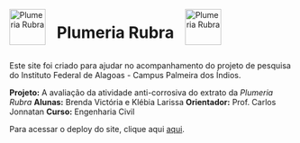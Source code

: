 <div style="display:flex; align-items:center;">
    <img src="./public/favicon.ico" alt="Plumeria Rubra" style="width:64px;height:auto;margin-right:20px;" />
    <h1>Plumeria Rubra</h1>
    <img src="./public/favicon.ico" alt="Plumeria Rubra" style="width:64px;height:auto;margin-left:20px;" />
</div>

Este site foi criado para ajudar no acompanhamento do projeto de pesquisa do Instituto Federal de Alagoas - Campus Palmeira dos Índios.

**Projeto:** A avaliação da atividade anti-corrosiva do extrato da _Plumeria Rubra_
**Alunas:** Brenda Victória e Klébia Larissa
**Orientador:** Prof. Carlos Jonnatan
**Curso:** Engenharia Civil

Para acessar o deploy do site, clique aqui [aqui](https://felipersotero.github.io/plumeria-rubra/).